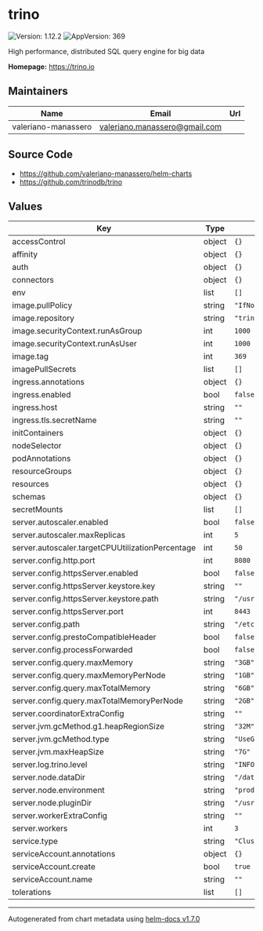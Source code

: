 # trino

![Version: 1.12.2](https://img.shields.io/badge/Version-1.12.2-informational?style=flat-square) ![AppVersion: 369](https://img.shields.io/badge/AppVersion-369-informational?style=flat-square)

High performance, distributed SQL query engine for big data

**Homepage:** <https://trino.io>

## Maintainers

| Name | Email | Url |
| ---- | ------ | --- |
| valeriano-manassero | valeriano.manassero@gmail.com |  |

## Source Code

* <https://github.com/valeriano-manassero/helm-charts>
* <https://github.com/trinodb/trino>

## Values

| Key | Type | Default | Description |
|-----|------|---------|-------------|
| accessControl | object | `{}` |  |
| affinity | object | `{}` |  |
| auth | object | `{}` |  |
| connectors | object | `{}` |  |
| env | list | `[]` |  |
| image.pullPolicy | string | `"IfNotPresent"` |  |
| image.repository | string | `"trinodb/trino"` |  |
| image.securityContext.runAsGroup | int | `1000` |  |
| image.securityContext.runAsUser | int | `1000` |  |
| image.tag | int | `369` |  |
| imagePullSecrets | list | `[]` |  |
| ingress.annotations | object | `{}` |  |
| ingress.enabled | bool | `false` |  |
| ingress.host | string | `""` |  |
| ingress.tls.secretName | string | `""` |  |
| initContainers | object | `{}` |  |
| nodeSelector | object | `{}` |  |
| podAnnotations | object | `{}` |  |
| resourceGroups | object | `{}` |  |
| resources | object | `{}` |  |
| schemas | object | `{}` |  |
| secretMounts | list | `[]` |  |
| server.autoscaler.enabled | bool | `false` |  |
| server.autoscaler.maxReplicas | int | `5` |  |
| server.autoscaler.targetCPUUtilizationPercentage | int | `50` |  |
| server.config.http.port | int | `8080` |  |
| server.config.httpsServer.enabled | bool | `false` |  |
| server.config.httpsServer.keystore.key | string | `""` |  |
| server.config.httpsServer.keystore.path | string | `"/usr/local/certs/clustercoord.pem"` |  |
| server.config.httpsServer.port | int | `8443` |  |
| server.config.path | string | `"/etc/trino"` |  |
| server.config.prestoCompatibleHeader | bool | `false` |  |
| server.config.processForwarded | bool | `false` |  |
| server.config.query.maxMemory | string | `"3GB"` |  |
| server.config.query.maxMemoryPerNode | string | `"1GB"` |  |
| server.config.query.maxTotalMemory | string | `"6GB"` |  |
| server.config.query.maxTotalMemoryPerNode | string | `"2GB"` |  |
| server.coordinatorExtraConfig | string | `""` |  |
| server.jvm.gcMethod.g1.heapRegionSize | string | `"32M"` |  |
| server.jvm.gcMethod.type | string | `"UseG1GC"` |  |
| server.jvm.maxHeapSize | string | `"7G"` |  |
| server.log.trino.level | string | `"INFO"` |  |
| server.node.dataDir | string | `"/data/trino"` |  |
| server.node.environment | string | `"production"` |  |
| server.node.pluginDir | string | `"/usr/lib/trino/plugin"` |  |
| server.workerExtraConfig | string | `""` |  |
| server.workers | int | `3` |  |
| service.type | string | `"ClusterIP"` |  |
| serviceAccount.annotations | object | `{}` |  |
| serviceAccount.create | bool | `true` |  |
| serviceAccount.name | string | `""` |  |
| tolerations | list | `[]` |  |

----------------------------------------------
Autogenerated from chart metadata using [helm-docs v1.7.0](https://github.com/norwoodj/helm-docs/releases/v1.7.0)
